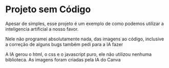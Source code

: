# Projeto sem Código

Apesar de simples, esse projeto é um exemplo de como podemos utilizar a inteligencia artificial a nosso favor.

Nele não programei absolutamente nada, das imagens ao código, inclusive a correção de alguns bugs também pedi para a IA fazer

A IA gerou o html, o css e o javascript puro, ele não utilizou nenhuma biblioteca. As imagens foram criadas pela IA do Canva